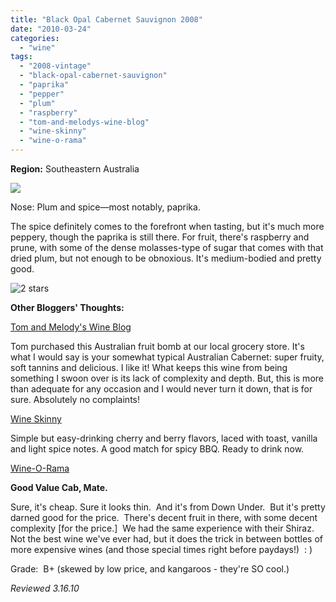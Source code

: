 ```yaml
---
title: "Black Opal Cabernet Sauvignon 2008"
date: "2010-03-24"
categories:
  - "wine"
tags:
  - "2008-vintage"
  - "black-opal-cabernet-sauvignon"
  - "paprika"
  - "pepper"
  - "plum"
  - "raspberry"
  - "tom-and-melodys-wine-blog"
  - "wine-skinny"
  - "wine-o-rama"
---
```


**Region:** Southeastern Australia

![](http://www.rebeccagomezfarrell.com/gourmez/photos/blackopal.jpg)

Nose: Plum and spice—most notably, paprika.

The spice definitely comes to the forefront when tasting, but it's much more peppery, though the paprika is still there. For fruit, there's raspberry and prune, with some of the dense molasses-type of sugar that comes with that dried plum, but not enough to be obnoxious. It's medium-bodied and pretty good.




<div class="caption">

![2 stars](http://s3.amazonaws.com/thegourmez-wpmedia/2009/02/rating_chicken11.gif "rating_chicken11")</div>
  **Other Bloggers' Thoughts:**

[Tom and Melody's Wine Blog](http://tomandmelodywine.com/2010/01/13/black-opal-cabernet-sauvignon-2008/)

Tom purchased this Australian fruit bomb at our local grocery store. It's what I would say is your somewhat typical Australian Cabernet: super fruity, soft tannins and delicious. I like it! What keeps this wine from being something I swoon over is its lack of complexity and depth. But, this is more than adequate for any occasion and I would never turn it down, that is for sure. Absolutely no complaints!

[Wine Skinny](http://www.wineskinny.com/2009/10/18/bargain-wines-for-your-halloween-party/)

Simple but easy-drinking cherry and berry flavors, laced with toast, vanilla and light spice notes. A good match for spicy BBQ. Ready to drink now.

[Wine-O-Rama](http://robertmiller.org/wordpress/?p=638)

**Good Value Cab, Mate.**

Sure, it's cheap. Sure it looks thin.  And it's from Down Under.  But it's pretty darned good for the price.  There's decent fruit in there, with some decent complexity \[for the price.\]  We had the same experience with their Shiraz.  Not the best wine we've ever had, but it does the trick in between bottles of more expensive wines (and those special times right before paydays!)  : )

Grade:  B+ (skewed by low price, and kangaroos - they're SO cool.)

_Reviewed 3.16.10_
